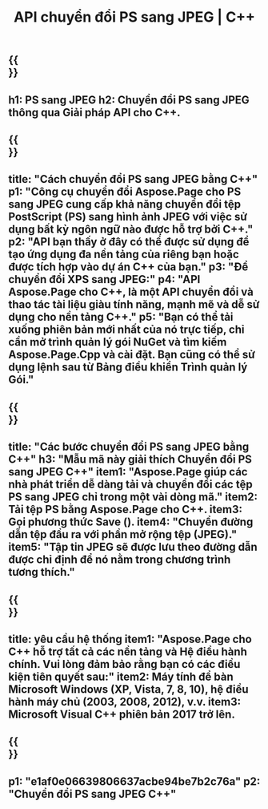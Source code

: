 ﻿---
translation: true
template: /_templates/_conversion-child-cpp.md
title: API chuyển đổi PS sang JPEG | C++
url: /cpp/conversion/ps-to-jpeg/
description: Chuyển đổi PS sang JPEG do Aspose.Page cung cấp cho giải pháp API C++. Hoạt động trong Môi trường thời gian chạy C++ cho Windows 32 bit, Windows 64 bit và Linux 64 bit.
informat: PS
outformat: JPEG
otherformats: XPS EPS
---

{{<section banner>}}
---
h1: PS sang JPEG
h2: Chuyển đổi PS sang JPEG thông qua Giải pháp API cho C++.
---

{{<section overview>}}
---
title: "Cách chuyển đổi PS sang JPEG bằng C++"
p1: "Công cụ chuyển đổi Aspose.Page cho PS sang JPEG cung cấp khả năng chuyển đổi tệp PostScript (PS) sang hình ảnh JPEG với việc sử dụng bất kỳ ngôn ngữ nào được hỗ trợ bởi C++."
p2: "API bạn thấy ở đây có thể được sử dụng để tạo ứng dụng đa nền tảng của riêng bạn hoặc được tích hợp vào dự án C++ của bạn."
p3: "Để chuyển đổi XPS sang JPEG:"
p4: "API Aspose.Page cho C++, là một API chuyển đổi và thao tác tài liệu giàu tính năng, mạnh mẽ và dễ sử dụng cho nền tảng C++."
p5: "Bạn có thể tải xuống phiên bản mới nhất của nó trực tiếp, chỉ cần mở trình quản lý gói NuGet và tìm kiếm Aspose.Page.Cpp và cài đặt. Bạn cũng có thể sử dụng lệnh sau từ Bảng điều khiển Trình quản lý Gói."
---

{{<section feature1>}}
---
title: "Các bước chuyển đổi PS sang JPEG bằng C++"
h3: "Mẫu mã này giải thích Chuyển đổi PS sang JPEG C++"
item1: "Aspose.Page giúp các nhà phát triển dễ dàng tải và chuyển đổi các tệp PS sang JPEG chỉ trong một vài dòng mã."
item2: Tải tệp PS bằng Aspose.Page cho C++.
item3: Gọi phương thức Save ().
item4: "Chuyển đường dẫn tệp đầu ra với phần mở rộng tệp (JPEG)."
item5: "Tập tin JPEG sẽ được lưu theo đường dẫn được chỉ định để nó nằm trong chương trình tương thích."
---

{{<section feature2>}}
---
title: yêu cầu hệ thống
item1: "Aspose.Page cho C++ hỗ trợ tất cả các nền tảng và Hệ điều hành chính. Vui lòng đảm bảo rằng bạn có các điều kiện tiên quyết sau:"
item2: Máy tính để bàn Microsoft Windows (XP, Vista, 7, 8, 10), hệ điều hành máy chủ (2003, 2008, 2012), v.v.
item3: Microsoft Visual C++ phiên bản 2017 trở lên.
---

{{<section gist>}}
---
p1: "e1af0e06639806637acbe94be7b2c76a"
p2: "Chuyển đổi PS sang JPEG C++"
---

